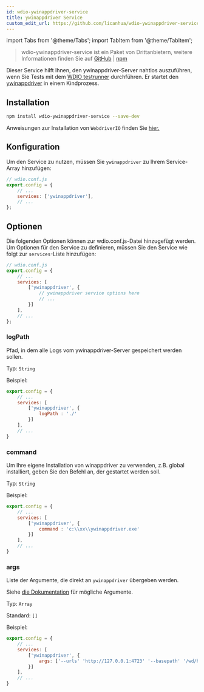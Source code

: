 ```yaml
---
id: wdio-ywinappdriver-service
title: ywinappdriver Service
custom_edit_url: https://github.com/licanhua/wdio-ywinappdriver-service/edit/main/README.md
---
```


import Tabs from '@theme/Tabs';
import TabItem from '@theme/TabItem';

> wdio-ywinappdriver-service ist ein Paket von Drittanbietern, weitere Informationen finden Sie auf [GitHub](https://github.com/licanhua/wdio-ywinappdriver-service) | [npm](https://www.npmjs.com/package/wdio-ywinappdriver-service)

Dieser Service hilft Ihnen, den ywinappdriver-Server nahtlos auszuführen, wenn Sie Tests mit dem [WDIO testrunner](https://webdriver.io/guide/testrunner/gettingstarted.html) durchführen. Er startet den [ywinappdriver](https://github.com/licanhua/YWinAppDriver) in einem Kindprozess.

## Installation

```bash
npm install wdio-ywinappdriver-service --save-dev
```

Anweisungen zur Installation von `WebdriverIO` finden Sie [hier.](https://webdriver.io/docs/gettingstarted.html)

## Konfiguration

Um den Service zu nutzen, müssen Sie `ywinappdriver` zu Ihrem Service-Array hinzufügen:

```js
// wdio.conf.js
export.config = {
    // ...
    services: ['ywinappdriver'],
    // ...
};
```

## Optionen

Die folgenden Optionen können zur wdio.conf.js-Datei hinzugefügt werden. Um Optionen für den Service zu definieren, müssen Sie den Service wie folgt zur `services`-Liste hinzufügen:

```js
// wdio.conf.js
export.config = {
    // ...
    services: [
        ['ywinappdriver', {
            // ywinappdriver service options here
            // ...
        }]
    ],
    // ...
};
```

### logPath

Pfad, in dem alle Logs vom ywinappdriver-Server gespeichert werden sollen.

Typ: `String`

Beispiel:

```js
export.config = {
    // ...
    services: [
        ['ywinappdriver', {
            logPath : './'
        }]
    ],
    // ...
}
```

### command

Um Ihre eigene Installation von winappdriver zu verwenden, z.B. global installiert, geben Sie den Befehl an, der gestartet werden soll.

Typ: `String`

Beispiel:

```js
export.config = {
    // ...
    services: [
        ['ywinappdriver', {
            command : 'c:\\xx\\ywinappdriver.exe'
        }]
    ],
    // ...
}
```

### args

Liste der Argumente, die direkt an `ywinappdriver` übergeben werden.

Siehe [die Dokumentation](https://github.com/licanhua/ywinappdriver) für mögliche Argumente.

Typ: `Array`

Standard: `[]`

Beispiel:

```js
export.config = {
    // ...
    services: [
        ['ywinappdriver', {
            args: ['--urls' 'http://127.0.0.1:4723' '--basepath' '/wd/hub']
        }]
    ],
    // ...
}
```